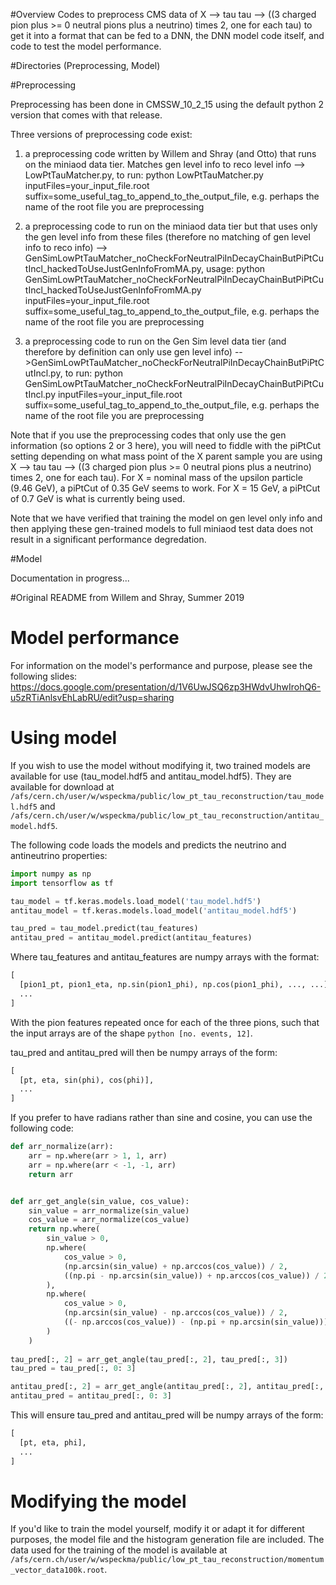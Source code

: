 #Overview
Codes to preprocess CMS data of X --> tau tau --> ((3 charged pion plus >= 0 neutral pions plus a neutrino) times 2, one for each tau) to get it into a format that can be fed to a DNN, the DNN model code itself, and code to test the model performance.

#Directories (Preprocessing, Model)

#Preprocessing

Preprocessing has been done in CMSSW_10_2_15 using the default python 2 version that comes with that release.

Three versions of preprocessing code exist:

1) a preprocessing code written by Willem and Shray (and Otto) that runs on the miniaod data tier. Matches gen level info to reco level info --> LowPtTauMatcher.py, to run:
python LowPtTauMatcher.py inputFiles=your_input_file.root suffix=some_useful_tag_to_append_to_the_output_file, e.g. perhaps the name of the root file you are preprocessing
  
2) a preprocessing code to run on the miniaod data tier but that uses only the gen level info from these files (therefore no matching of gen level info to reco info) --> GenSimLowPtTauMatcher_noCheckForNeutralPiInDecayChainButPiPtCutIncl_hackedToUseJustGenInfoFromMA.py, usage: python GenSimLowPtTauMatcher_noCheckForNeutralPiInDecayChainButPiPtCutIncl_hackedToUseJustGenInfoFromMA.py inputFiles=your_input_file.root suffix=some_useful_tag_to_append_to_the_output_file, e.g. perhaps the name of the root file you are preprocessing

  
3) a preprocessing code to run on the Gen Sim level data tier (and therefore by definition can only use gen level info) -->GenSimLowPtTauMatcher_noCheckForNeutralPiInDecayChainButPiPtCutIncl.py, to run: python GenSimLowPtTauMatcher_noCheckForNeutralPiInDecayChainButPiPtCutIncl.py inputFiles=your_input_file.root suffix=some_useful_tag_to_append_to_the_output_file, e.g. perhaps the name of the root file you are preprocessing
  
Note that if you use the preprocessing codes that only use the gen information (so options 2 or 3 here), you will need to fiddle with the piPtCut setting depending on what mass point of the X parent sample you are using X --> tau tau --> ((3 charged pion plus >= 0 neutral pions plus a neutrino) times 2, one for each tau). For X = nominal mass of the upsilon particle (9.46 GeV), a piPtCut of 0.35 GeV seems to work. For X = 15 GeV, a piPtCut of 0.7 GeV is what is currently being used.

Note that we have verified that training the model on gen level only info and then applying these gen-trained models to full miniaod test data does not result in a significant performance degredation.
  
 #Model
 
 Documentation in progress...



#Original README from Willem and Shray, Summer 2019

# Model performance

For information on the model's performance and purpose, please see the following slides: https://docs.google.com/presentation/d/1V6UwJSQ6zp3HWdvUhwIrohQ6-u5zRTiAnlsvEhLabRU/edit?usp=sharing

# Using model

If you wish to use the model without modifying it, two trained models are available for use (tau_model.hdf5 and antitau_model.hdf5). They are available for download at ```/afs/cern.ch/user/w/wspeckma/public/low_pt_tau_reconstruction/tau_model.hdf5``` and ```/afs/cern.ch/user/w/wspeckma/public/low_pt_tau_reconstruction/antitau_model.hdf5```. 

The following code loads the models and predicts the neutrino and antineutrino properties:

```python
import numpy as np
import tensorflow as tf

tau_model = tf.keras.models.load_model('tau_model.hdf5')
antitau_model = tf.keras.models.load_model('antitau_model.hdf5')

tau_pred = tau_model.predict(tau_features)
antitau_pred = antitau_model.predict(antitau_features)

```

Where tau_features and antitau_features are numpy arrays with the format: 

```python
[
  [pion1_pt, pion1_eta, np.sin(pion1_phi), np.cos(pion1_phi), ..., ...],
  ...
]
```

With the pion features repeated once for each of the three pions, such that the input arrays are of the shape ```python [no. events, 12]```. 

tau_pred and antitau_pred will then be numpy arrays of the form:

```python
[
  [pt, eta, sin(phi), cos(phi)],
  ...
]
```
If you prefer to have radians rather than sine and cosine, you can use the following code: 

```python
def arr_normalize(arr):
    arr = np.where(arr > 1, 1, arr)
    arr = np.where(arr < -1, -1, arr)
    return arr


def arr_get_angle(sin_value, cos_value):
    sin_value = arr_normalize(sin_value)
    cos_value = arr_normalize(cos_value)
    return np.where(
        sin_value > 0,
        np.where(
            cos_value > 0,
            (np.arcsin(sin_value) + np.arccos(cos_value)) / 2,
            ((np.pi - np.arcsin(sin_value)) + np.arccos(cos_value)) / 2
        ),
        np.where(
            cos_value > 0,
            (np.arcsin(sin_value) - np.arccos(cos_value)) / 2,
            ((- np.arccos(cos_value)) - (np.pi + np.arcsin(sin_value))) / 2
        )
    )
    
tau_pred[:, 2] = arr_get_angle(tau_pred[:, 2], tau_pred[:, 3])
tau_pred = tau_pred[:, 0: 3]

antitau_pred[:, 2] = arr_get_angle(antitau_pred[:, 2], antitau_pred[:, 3])
antitau_pred = antitau_pred[:, 0: 3]
```
This will ensure tau_pred and antitau_pred will be numpy arrays of the form:


```python
[
  [pt, eta, phi],
  ...
]
```

# Modifying the model

If you'd like to train the model yourself, modify it or adapt it for different purposes, the model file and the histogram generation file are included. The data used for the training of the model is available at ```/afs/cern.ch/user/w/wspeckma/public/low_pt_tau_reconstruction/momentum_vector_data100k.root```. 


